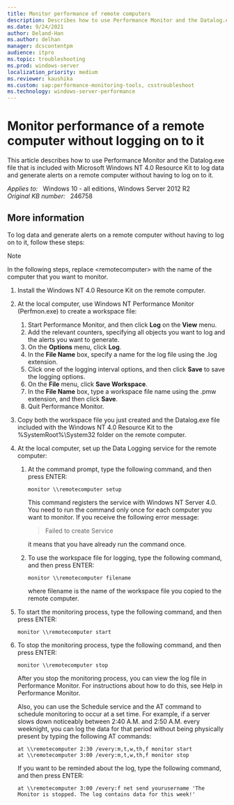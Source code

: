 ```yaml
---
title: Monitor performance of remote computers
description: Describes how to use Performance Monitor and the Datalog.exe file to monitor performance of remote computers.
ms.date: 9/24/2021
author: Deland-Han
ms.author: delhan
manager: dcscontentpm
audience: itpro
ms.topic: troubleshooting
ms.prod: windows-server
localization_priority: medium
ms.reviewer: kaushika
ms.custom: sap:performance-monitoring-tools, csstroubleshoot
ms.technology: windows-server-performance
---
```

# Monitor performance of a remote computer without logging on to it

This article describes how to use Performance Monitor and the Datalog.exe file that is included with Microsoft Windows NT 4.0 Resource Kit to log data and generate alerts on a remote computer without having to log on to it.

_Applies to:_ &nbsp; Windows 10 - all editions, Windows Server 2012 R2  
_Original KB number:_ &nbsp; 246758

## More information

To log data and generate alerts on a remote computer without having to log on to it, follow these steps:

> [!NOTE]
> In the following steps, replace \<remotecomputer> with the name of the computer that you want to monitor.

1. Install the Windows NT 4.0 Resource Kit on the remote computer.
2. At the local computer, use Windows NT Performance Monitor (Perfmon.exe) to create a workspace file:

    1. Start Performance Monitor, and then click **Log** on the
    **View** menu.
    2. Add the relevant counters, specifying all objects you want to log and the alerts you want to generate.
    3. On the **Options** menu, click **Log**.
    4. In the **File Name** box, specify a name for the log file using the .log extension.
    5. Click one of the logging interval options, and then click
    **Save** to save the logging options.
    6. On the **File** menu, click **Save Workspace**.
    7. In the **File Name** box, type a workspace file name using the .pmw extension, and then click **Save**.
    8. Quit Performance Monitor.

3. Copy both the workspace file you just created and the Datalog.exe file included with the Windows NT 4.0 Resource Kit to the %SystemRoot%\System32 folder on the remote computer.

4. At the local computer, set up the Data Logging service for the remote computer:

    1. At the command prompt, type the following command, and then press ENTER:

        ```console
        monitor \\remotecomputer setup
        ```

        This command registers the service with Windows NT Server 4.0. You need to run the command only once for each computer you want to monitor. If you receive the following error message:

        > Failed to create Service

        it means that you have already run the command once.
  
    2. To use the workspace file for logging, type the following command, and then press ENTER:

        ```console
        monitor \\remotecomputer filename
        ```

        where filename is the name of the workspace file you copied to the remote computer.

5. To start the monitoring process, type the following command, and then press ENTER:

    ```console
    monitor \\remotecomputer start
    ```

6. To stop the monitoring process, type the following command, and then press ENTER:

    ```console
    monitor \\remotecomputer stop
    ```

    After you stop the monitoring process, you can view the log file in Performance Monitor. For instructions about how to do this, see Help in Performance Monitor.

    Also, you can use the Schedule service and the AT command to schedule monitoring to occur at a set time. For example, if a server slows down noticeably between 2:40 A.M. and 2:50 A.M. every weeknight, you can log the data for that period without being physically present by typing the following AT commands:

    ```console
    at \\remotecomputer 2:30 /every:m,t,w,th,f monitor start
    at \\remotecomputer 3:00 /every:m,t,w,th,f monitor stop
    ```

    If you want to be reminded about the log, type the following command, and then press ENTER:

    ```console
    at \\remotecomputer 3:00 /every:f net send yourusername 'The Monitor is stopped. The log contains data for this week!'
    ```
